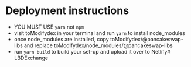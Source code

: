 # Deployment instructions

- YOU MUST USE `yarn` not `npm` 
- visit toModifydex in your terminal and run `yarn` to install node_modules
- once node_modules are installed, copy toModifydex/@pancakeswap-libs and replace toModifydex/node_modules/@pancakeswap-libs
- run `yarn build` to build your set-up and upload it over to Netlify# LBDExchange
